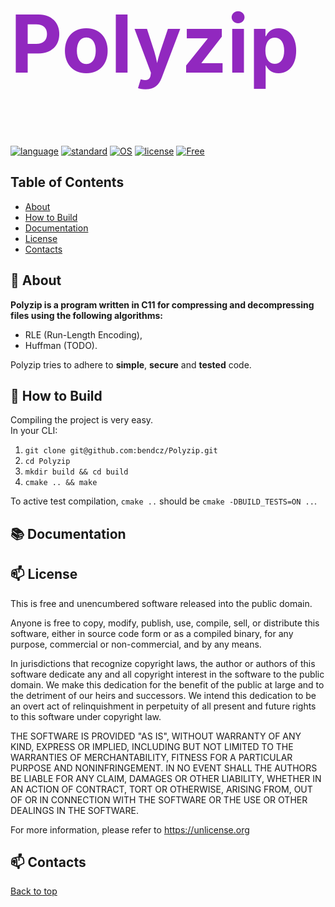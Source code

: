 <a name="top"></a>

<h1 style="color: #9128bfff; font-size: 8rem;">Polyzip</h1>

[![language](https://img.shields.io/badge/language-C-blue)]()
[![standard](https://img.shields.io/badge/C_Standard-C11-blue)]()
[![OS](https://img.shields.io/badge/OS-linux,_windows-blue)]()
[![license](https://img.shields.io/badge/license-Unlicense-brightbreen)]()
[![Free](https://img.shields.io/badge/free-brightgreen)](#-license)

## Table of Contents
- [About](#-about)
- [How to Build](#-how-to-build)
- [Documentation](#-documentation)
- [License](#-license)
- [Contacts](#-contacts)

## 🚀 About

**Polyzip is a program written in C11 for compressing and decompressing files using the following algorithms:**

- RLE (Run-Length Encoding),
- Huffman (TODO).

Polyzip tries to adhere to **simple**, **secure** and **tested** code.

## 🔨 How to Build

Compiling the project is very easy.  
In your CLI:

1. `git clone git@github.com:bendcz/Polyzip.git`
2. `cd Polyzip`
3. `mkdir build && cd build`
4. `cmake .. && make`

To active test compilation, `cmake ..` should be `cmake -DBUILD_TESTS=ON ..`.

## 📚 Documentation

## 📫 License

This is free and unencumbered software released into the public domain.

Anyone is free to copy, modify, publish, use, compile, sell, or
distribute this software, either in source code form or as a compiled
binary, for any purpose, commercial or non-commercial, and by any
means.

In jurisdictions that recognize copyright laws, the author or authors
of this software dedicate any and all copyright interest in the
software to the public domain. We make this dedication for the benefit
of the public at large and to the detriment of our heirs and
successors. We intend this dedication to be an overt act of
relinquishment in perpetuity of all present and future rights to this
software under copyright law.

THE SOFTWARE IS PROVIDED "AS IS", WITHOUT WARRANTY OF ANY KIND,
EXPRESS OR IMPLIED, INCLUDING BUT NOT LIMITED TO THE WARRANTIES OF
MERCHANTABILITY, FITNESS FOR A PARTICULAR PURPOSE AND NONINFRINGEMENT.
IN NO EVENT SHALL THE AUTHORS BE LIABLE FOR ANY CLAIM, DAMAGES OR
OTHER LIABILITY, WHETHER IN AN ACTION OF CONTRACT, TORT OR OTHERWISE,
ARISING FROM, OUT OF OR IN CONNECTION WITH THE SOFTWARE OR THE USE OR
OTHER DEALINGS IN THE SOFTWARE.

For more information, please refer to <https://unlicense.org>

## 📫 Contacts

[Back to top](#top)